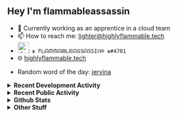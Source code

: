## Hey I'm flammableassassin

- 🔭 Currently working as an apprentice in a cloud team  
- 📫 How to reach me: [lighter@highlyflammable.tech](mailto:lighter@highlyflammable.tech?subject=Hello)
- <img src="https://discord.com/assets/2c21aeda16de354ba5334551a883b481.png" alt="drawing" width="25"/>: `♛ ᖴᒪᗩᙏᙏᗩᙖᒪᙓᗩSSᗩSSIᑎ® ♛#4701`
- 🌐 [highlyflammable.tech](https://highlyflammable.tech)

<!--START_SECTION:randomWord-->
- Random word of the day: [jervina](https://www.wordnik.com/words/jervina)
<!--END_SECTION:randomWord-->

<details>
  <summary><b>Recent Development Activity</b></summary>
  
  <!--START_SECTION:waka-->

```txt
YAML         12 hrs 43 mins  ██████████░░░░░░░░░░░░░░░   40.48 %
Terraform    5 hrs 15 mins   ████▒░░░░░░░░░░░░░░░░░░░░   16.74 %
Python       4 hrs 29 mins   ███▓░░░░░░░░░░░░░░░░░░░░░   14.27 %
JSON         3 hrs 55 mins   ███░░░░░░░░░░░░░░░░░░░░░░   12.45 %
Other        1 hr 45 mins    █▒░░░░░░░░░░░░░░░░░░░░░░░   05.58 %
```

<!--END_SECTION:waka-->

</details>

<details>
  <summary><b>Recent Public Activity</b></summary>
    <br>

  <!--START_SECTION:activity-->
1. 🗣 Commented on [#97](https://github.com/flamableassassin/status/issues/97#issuecomment-3367530210) in [flamableassassin/status](https://github.com/flamableassassin/status)
2. 🔒 Closed issue [#97](https://github.com/flamableassassin/status/issues/97) in [flamableassassin/status](https://github.com/flamableassassin/status)
3. ❗ Opened issue [#97](https://github.com/flamableassassin/status/issues/97) in [flamableassassin/status](https://github.com/flamableassassin/status)
4. 🗣 Commented on [#96](https://github.com/flamableassassin/status/issues/96#issuecomment-3366920590) in [flamableassassin/status](https://github.com/flamableassassin/status)
5. 🔒 Closed issue [#96](https://github.com/flamableassassin/status/issues/96) in [flamableassassin/status](https://github.com/flamableassassin/status)
  <!--END_SECTION:activity-->

</details>

<details>
  <summary><b>Github Stats</b></summary>
    <br>
    <p align="center">
      <img width="48%" src="https://github-readme-stats.vercel.app/api?username=flamableassassin&count_private=true&show_icons=true&theme=radical"/>
      <img width="48%" src="https://github-readme-streak-stats.herokuapp.com?user=flamableassassin&theme=neon-dark"/>
    </p>
  
</details>

<details>
  <summary><b>Other Stuff</b></summary>
  <br>
<a href="https://www.abuseipdb.com/user/67633" title="AbuseIPDB is an IP address blacklist for webmasters and sysadmins to report IP addresses engaging in abusive behavior on their networks">
	<img src="https://www.abuseipdb.com/contributor/67633.svg" alt="AbuseIPDB Contributor Badge" style="width: 264px;background: #fff linear-gradient(rgba(255,255,255,0), rgba(255,255,255,.3) 50%, rgba(0,0,0,.2) 51%, rgba(0,0,0,0));padding: 5px;">
</a>
  
</details>
